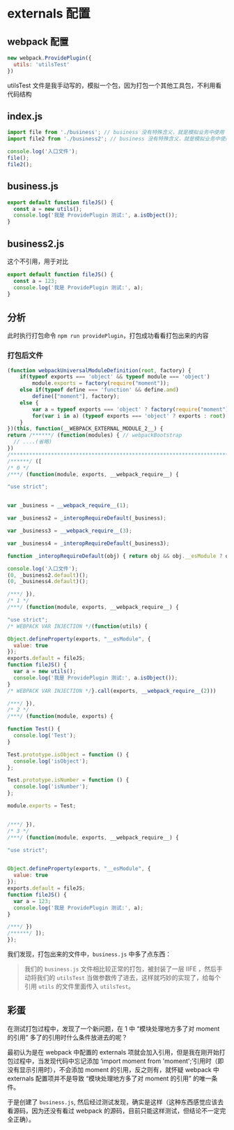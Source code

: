 # externals 配置

## webpack 配置
```js
new webpack.ProvidePlugin({
  utils: 'utilsTest'
})
```
utilsTest 文件是我手动写的，模拟一个包，因为打包一个其他工具包，不利用看代码结构

## index.js
```js
import file from './business'; // business 没有特殊含义，就是模拟业务中使用
import file2 from './business2'; // business 没有特殊含义，就是模拟业务中使用

console.log('入口文件');
file();
file2();
```

## business.js
```js
export default function fileJS() {
  const a = new utils();
  console.log('我是 ProvidePlugin 测试:', a.isObject());
}

```

## business2.js
这个不引用，用于对比
```js
export default function fileJS() {
  const a = 123;
  console.log('我是 ProvidePlugin 测试:', a);
}

```

## 分析
此时执行打包命令 `npm run providePlugin`，打包成功看看打包出来的内容

### 打包后文件
```js
(function webpackUniversalModuleDefinition(root, factory) {
	if(typeof exports === 'object' && typeof module === 'object')
		module.exports = factory(require("moment"));
	else if(typeof define === 'function' && define.amd)
		define(["moment"], factory);
	else {
		var a = typeof exports === 'object' ? factory(require("moment")) : factory(root["moment"]);
		for(var i in a) (typeof exports === 'object' ? exports : root)[i] = a[i];
	}
})(this, function(__WEBPACK_EXTERNAL_MODULE_2__) {
return /******/ (function(modules) { // webpackBootstrap
  // ....(省略)
})
/************************************************************************/
/******/ ([
/* 0 */
/***/ (function(module, exports, __webpack_require__) {

"use strict";


var _business = __webpack_require__(1);

var _business2 = _interopRequireDefault(_business);

var _business3 = __webpack_require__(3);

var _business4 = _interopRequireDefault(_business3);

function _interopRequireDefault(obj) { return obj && obj.__esModule ? obj : { default: obj }; }

console.log('入口文件');
(0, _business2.default)();
(0, _business4.default)();

/***/ }),
/* 1 */
/***/ (function(module, exports, __webpack_require__) {

"use strict";
/* WEBPACK VAR INJECTION */(function(utils) {

Object.defineProperty(exports, "__esModule", {
  value: true
});
exports.default = fileJS;
function fileJS() {
  var a = new utils();
  console.log('我是 ProvidePlugin 测试:', a.isObject());
}
/* WEBPACK VAR INJECTION */}.call(exports, __webpack_require__(2)))

/***/ }),
/* 2 */
/***/ (function(module, exports) {

function Test() {
  console.log('Test');
}

Test.prototype.isObject = function () {
  console.log('isObject');
};

Test.prototype.isNumber = function () {
  console.log('isNumber');
};

module.exports = Test;


/***/ }),
/* 3 */
/***/ (function(module, exports, __webpack_require__) {

"use strict";


Object.defineProperty(exports, "__esModule", {
  value: true
});
exports.default = fileJS;
function fileJS() {
  var a = 123;
  console.log('我是 ProvidePlugin 测试:', a);
}

/***/ })
/******/ ]);
});
```

我们发现，打包出来的文件中，`business.js` 中多了点东西：
> 我们的 `business.js` 文件相比较正常的打包，被封装了一层 IIFE ，然后手动将我们的 `utilsTest` 当做参数传了进去，这样就巧妙的实现了，给每个引用 `utils` 的文件里面传入 `utilsTest`。



## 彩蛋
在测试打包过程中，发现了一个新问题，在 1 中 “模块处理地方多了对 moment 的引用” 多了的引用时什么条件放进去的呢？

最初认为是在 webpack 中配置的 externals 项就会加入引用，但是我在刚开始打包过程中，当发现代码中忘记添加 ‘import moment from 'moment';’引用时（即没有显示引用时），不会添加 moment 的引用，反之则有，就怀疑 webpack 中 externals 配置项并不是导致 “模块处理地方多了对 moment 的引用” 的唯一条件。

于是创建了 `business.js`, 然后经过测试发现，确实是这样（这种东西感觉应该去看源码，因为还没有看过 webpack 的源码，目前只能这样测试，但结论不一定完全正确）。
